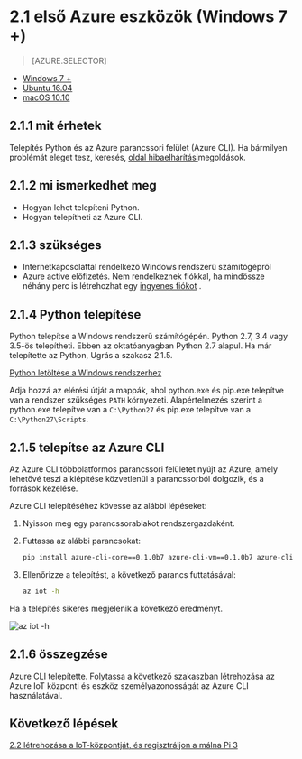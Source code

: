 <properties
 pageTitle="Azure eszközökhöz (Windows 7 +) |} Microsoft Azure"
 description="Python és Azure parancssori kezelőfelületről Azure telepíthető Windows 7 vagy újabb verziók."
 services="iot-hub"
 documentationCenter=""
 authors="shizn"
 manager="timlt"
 tags=""
 keywords=""/>

<tags
 ms.service="iot-hub"
 ms.devlang="multiple"
 ms.topic="article"
 ms.tgt_pltfrm="na"
 ms.workload="na"
 ms.date="10/21/2016"
 ms.author="xshi"/>

# <a name="21-get-azure-tools-windows-7-"></a>2.1 első Azure eszközök (Windows 7 +)

> [AZURE.SELECTOR]
- [Windows 7 +](iot-hub-raspberry-pi-kit-node-lesson2-get-azure-tools-win32.md)
- [Ubuntu 16.04](iot-hub-raspberry-pi-kit-node-lesson2-get-azure-tools-ubuntu.md)
- [macOS 10.10](iot-hub-raspberry-pi-kit-node-lesson2-get-azure-tools-mac.md)

## <a name="211-what-you-will-do"></a>2.1.1 mit érhetek

Telepítés Python és az Azure parancssori felület (Azure CLI). Ha bármilyen problémát eleget tesz, keresés, [oldal hibaelhárítási](iot-hub-raspberry-pi-kit-node-troubleshooting.md)megoldások.

## <a name="212-what-you-will-learn"></a>2.1.2 mi ismerkedhet meg

- Hogyan lehet telepíteni Python.
- Hogyan telepítheti az Azure CLI.

## <a name="213-what-you-need"></a>2.1.3 szükséges

- Internetkapcsolattal rendelkező Windows rendszerű számítógépről
- Azure active előfizetés. Nem rendelkeznek fiókkal, ha mindössze néhány perc is létrehozhat egy [ingyenes fiókot](https://azure.microsoft.com/free/) .

## <a name="214-install-python"></a>2.1.4 Python telepítése

Python telepítse a Windows rendszerű számítógépén. Python 2.7, 3.4 vagy 3.5-ös telepítheti. Ebben az oktatóanyagban Python 2.7 alapul. Ha már telepítette az Python, Ugrás a szakasz 2.1.5.

[Python letöltése a Windows rendszerhez](https://www.python.org/downloads/)

Adja hozzá az elérési útját a mappák, ahol python.exe és pip.exe telepítve van a rendszer szükséges `PATH` környezeti. Alapértelmezés szerint a python.exe telepítve van a `C:\Python27` és pip.exe telepítve van a `C:\Python27\Scripts`.

## <a name="215-install-the-azure-cli"></a>2.1.5 telepítse az Azure CLI

Az Azure CLI többplatformos parancssori felületet nyújt az Azure, amely lehetővé teszi a kiépítése közvetlenül a parancssorból dolgozik, és a források kezelése.

Azure CLI telepítéséhez kövesse az alábbi lépéseket:

1. Nyisson meg egy parancssorablakot rendszergazdaként.
2. Futtassa az alábbi parancsokat:

    ```bash
    pip install azure-cli-core==0.1.0b7 azure-cli-vm==0.1.0b7 azure-cli-storage==0.1.0b7 azure-cli-role==0.1.0b7 azure-cli-resource==0.1.0b7 azure-cli-profile==0.1.0b7 azure-cli-network==0.1.0b7 azure-cli-iot==0.1.0b7 azure-cli-feedback==0.1.0b7 azure-cli-configure==0.1.0b7 azure-cli-component==0.1.0b7 azure-cli==0.1.0b7
    ```
3. Ellenőrizze a telepítést, a következő parancs futtatásával:

    ```bash
    az iot -h
    ```

Ha a telepítés sikeres megjelenik a következő eredményt.

![az iot -h](media/iot-hub-raspberry-pi-lessons/lesson2/az_iot_help_win.png)

## <a name="216-summary"></a>2.1.6 összegzése

Azure CLI telepítette. Folytassa a következő szakaszban létrehozása az Azure IoT központi és eszköz személyazonosságát az Azure CLI használatával.

## <a name="next-steps"></a>Következő lépések

[2.2 létrehozása a IoT-központját, és regisztráljon a málna Pi 3](iot-hub-raspberry-pi-kit-node-lesson2-prepare-azure-iot-hub.md)
